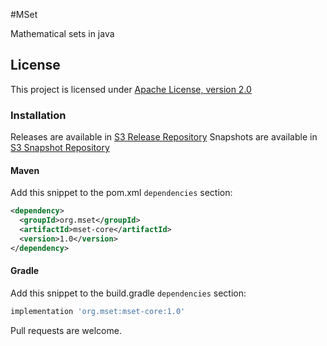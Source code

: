 #MSet

Mathematical sets in java

## License

This project is licensed under [Apache License, version 2.0](https://www.apache.org/licenses/LICENSE-2.0)

### Installation

Releases are available in [S3 Release Repository](s3://mset-artifacts/release/)
Snapshots are available in [S3 Snapshot Repository](s3://mset-artifacts/snapshot/)

#### Maven

Add this snippet to the pom.xml `dependencies` section:

```xml
<dependency>
  <groupId>org.mset</groupId>
  <artifactId>mset-core</artifactId>
  <version>1.0</version>
</dependency>
```

#### Gradle

Add this snippet to the build.gradle `dependencies` section:

```groovy
implementation 'org.mset:mset-core:1.0'
```

Pull requests are welcome.